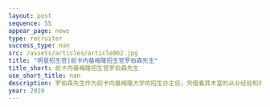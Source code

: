 ```yaml
---
layout: post
sequence: 55
appear_page: news
type: recruiter
success_type: nan
src: /assets/articles/article062.jpg
title: "明星招生官|前卡内基梅隆招生官罗伯森先生"
title_short: 前卡内基梅隆招生官罗伯森先生
use_short_title: nan
description: 罗伯森先生作为前卡内基梅隆大学的招生办主任，凭借着其丰富的从业经验和对学生精准的判断，在招生环节有着绝对的领导权。每年罗伯森先生都要负责审阅评估上千份的STEM专业相关申请，暑期还要负责选拔数学与科学学术项目的申请人，对理工类专业的录取偏好了如指掌。而众所周知，卡内基梅隆大学的STEM在美国名列前茅，其CS（Computer Since）专业更是全美称王，能在这样的名校审核他们的王牌理工类专业申请，足以见得罗伯森先生资历非常深厚。
year: 2019
---
```


